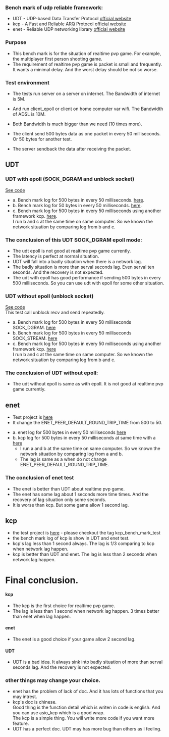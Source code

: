 ### Bench mark of udp reliable framework:
* UDT    -   UDP-based Data Transfer Protocol   [official website](https://sourceforge.net/projects/udt/)
* kcp    -   A Fast and Reliable ARQ Protocol   [official website](https://github.com/skywind3000/kcp)
* enet   -   Reliable UDP networking library    [official website](http://enet.bespin.org/index.html)

### Purpose
* This bench mark is for the situation of realtime pvp game.  For example, the multiplayer first person shooting game.
* The requirement of realtime pvp game is packet is small and frequently. It wants a minimal delay. And the worst delay should be not so worse.

### Test environment
* The tests run server on a server on internet. The Bandwidth of internet is 5M.
* And run client_epoll or client on home computer var wifi. The Bandwidth of ADSL is 10M.
* Both Bandwidth is much bigger than we need (10 times more).

* The client send 500 bytes data as one packet in every 50 milliseconds. Or 50 bytes for another test.
* The server sendback the data after receiving the packet.

## UDT
### UDT with epoll (SOCK_DGRAM and unblock socket)
[See code](https://github.com/libinzhangyuan/udt_patch_for_epoll)
* a. Bench mark log for 500 bytes in every 50 milliseconds. [here](https://github.com/libinzhangyuan/udt_patch_for_epoll/blob/master/bench_mark/udt_500.log).
* b. Bench mark log for 50 bytes in every 50 milliseconds. [here](https://github.com/libinzhangyuan/udt_patch_for_epoll/blob/master/bench_mark/udt_50.log).
* c. Bench mark log for 500 bytes in every 50 milliseconds using another framework kcp. [here](https://github.com/libinzhangyuan/udt_patch_for_epoll/blob/master/bench_mark/kcp_500.log). <br>
I run b and c at the same time on same computer. So we known  the network situation by comparing log from b and c. <br>

### The conclusion of this UDT SOCK_DGRAM epoll mode:
* The udt epoll is not good at realtime pvp game currently.
* The latency is perfect at normal situation.
* UDT will fall into a badly situation when there is a network lag.
* The badly situation is more than serval seconds lag. Even serval ten seconds. And the recovery is not expected.
* The udt with epoll has good performance if sending 500 bytes in every 500 milliseconds. So you can use udt with epoll for some other situation.

### UDT without epoll (unblock socket)
[See code](https://github.com/libinzhangyuan/reliable_udp_bench_mark/tree/master/udt_bench_mark) <br>
This test call unblock recv and send repeatedly.

* a. Bench mark log for 500 bytes in every 50 milliseconds SOCK_DGRAM. [here](https://github.com/libinzhangyuan/reliable_udp_bench_mark/blob/master/bench_mark_log/udt_dgram_500.log)
* b. Bench mark log for 500 bytes in every 50 milliseconds SOCK_STREAM. [here](https://github.com/libinzhangyuan/reliable_udp_bench_mark/blob/master/bench_mark_log/udt_stream500.log)
* c. Bench mark log for 500 bytes in every 50 milliseconds using another framework kcp. [here](https://github.com/libinzhangyuan/reliable_udp_bench_mark/blob/master/bench_mark_log/kcp_500.log) <br>
I run b and c at the same time on same computer. So we known the network situation by comparing log from b and c. <br>

### The conclusion of UDT without epoll:
* The udt without epoll is same as with epoll. It is not good at realtime pvp game currently.

## enet
   - Test project is [here](https://github.com/libinzhangyuan/enet_bench_test)
   - It change the ENET_PEER_DEFAULT_ROUND_TRIP_TIME from 500 to 50.
* a. enet log for 500 bytes in every 50 milliseconds [here](https://github.com/libinzhangyuan/enet_bench_test/blob/master/bench_mark_log/enet_500.log)
* b. kcp log for 500 bytes in every 50 milliseconds at same time with a [here](https://github.com/libinzhangyuan/enet_bench_test/blob/master/bench_mark_log/kcp_500.log) <br>
   - I run a and b at the same time on same computer. So we known the network situation by comparing log from a and b. <br>
   - The lag is same as a when do not change ENET_PEER_DEFAULT_ROUND_TRIP_TIME. <br>

### The conclusion of enet test
* The enet is better than UDT about realtime pvp game.
* The enet has some lag about 1 seconds more time times. And the recovery of lag situation only some seconds.
* It is worse than kcp. But some game allow 1 second lag.

## kcp
* the test project is [here](https://github.com/libinzhangyuan/asio_kcp) - please checkout the tag kcp_bench_mark_test
* the bench mark log of kcp is show in UDT and enet test.
* kcp's lag less than 1 second always. The lag is 1/3 comparing to kcp when network lag happen.
* kcp is better than UDT and enet. The lag is less than 2 seconds when network lag happen.



# Final conclusion.
#### kcp
* The kcp is the first choice for realtime pvp game. <br>
* The lag is less than 1 second when network lag happen.  3 times better than enet when lag happen. <br>
#### enet
* The enet is a good choice if your game allow 2 second lag. <br>
#### UDT
* UDT is a bad idea. It always sink into badly situation of more than serval seconds lag. And the recovery is not expected. <br>

### other things may change your choice.
* enet has the problem of lack of doc. And it has lots of functions that you may intrest.
* kcp's doc is chinese.<br>
    Good thing is the function detail which is writen in code is english. And you can use asio_kcp which is a good wrap.<br>
    The kcp is a simple thing. You will write more code if you want more feature.<br>
* UDT has a perfect doc.
    UDT may has more bug than others as I feeling.<br>
